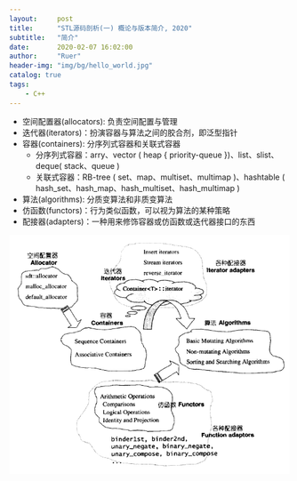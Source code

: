 ```yaml
---
layout:     post
title:      "STL源码剖析(一) 概论与版本简介, 2020"
subtitle:   "简介"
date:       2020-02-07 16:02:00
author:     "Ruer"
header-img: "img/bg/hello_world.jpg"
catalog: true
tags:
    - C++
---
```


* 空间配置器(allocators): 负责空间配置与管理
* 迭代器(iterators)：扮演容器与算法之间的胶合剂，即泛型指针
* 容器(containers): 分序列式容器和关联式容器
    * 分序列式容器：arry、vector ( heap { priority-queue })、list、slist、deque( stack、queue )
    * 关联式容器：RB-tree ( set、map、multiset、multimap )、hashtable ( hash_set、hash_map、hash_multiset、hash_multimap )
* 算法(algorithms): 分质变算法和非质变算法
* 仿函数(functors)：行为类似函数，可以视为算法的某种策略
* 配接器(adapters)：一种用来修饰容器或仿函数或迭代器接口的东西

![1](/img/C++/STL/六大组件关系图.png)